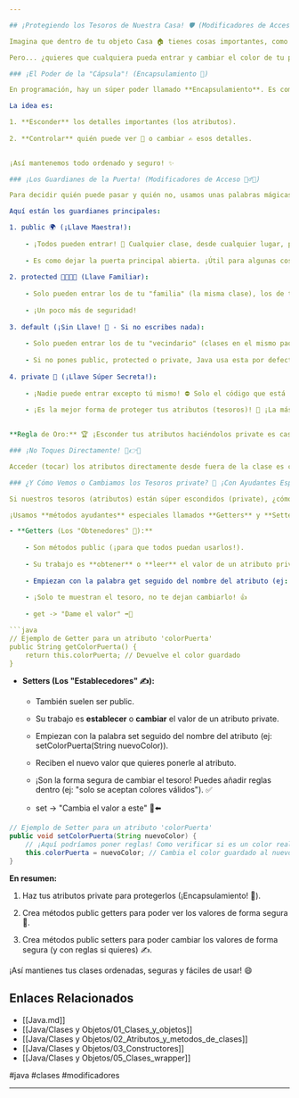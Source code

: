 ```yaml
---

## ¡Protegiendo los Tesoros de Nuestra Casa! 🛡️ (Modificadores de Acceso y Encapsulamiento)

Imagina que dentro de tu objeto Casa 🏠 tienes cosas importantes, como el número de habitaciones 🛏️ o el color de la puerta 🚪. ¡Estos son tus **atributos** (datos)!

Pero... ¿quieres que cualquiera pueda entrar y cambiar el color de tu puerta o añadir habitaciones sin permiso? ¡Probablemente no! 😱 Sería un caos.

### ¡El Poder de la "Cápsula"! (Encapsulamiento 💊)

En programación, hay un súper poder llamado **Encapsulamiento**. Es como poner tus tesoros (datos/atributos) dentro de una **cápsula protectora** 💊 o una caja fuerte 🔒 dentro de tu clase.

La idea es:

1. **Esconder** los detalles importantes (los atributos).
    
2. **Controlar** quién puede ver 👀 o cambiar ✍️ esos detalles.
    

¡Así mantenemos todo ordenado y seguro! ✨

### ¡Los Guardianes de la Puerta! (Modificadores de Acceso 💂‍♂️🔑)

Para decidir quién puede pasar y quién no, usamos unas palabras mágicas llamadas **Modificadores de Acceso**. Son como diferentes tipos de llaves 🔑 o guardianes 💂‍♂️ para las puertas de tus atributos y métodos (las acciones de tu clase).

Aquí están los guardianes principales:

1. public 🌍 (¡Llave Maestra!):
    
    - ¡Todos pueden entrar! 🎉 Cualquier clase, desde cualquier lugar, puede ver y usar lo que sea public.
        
    - Es como dejar la puerta principal abierta. ¡Útil para algunas cosas, pero peligroso para tus tesoros secretos!
        
2. protected 👨‍👩‍👧‍👦 (Llave Familiar):
    
    - Solo pueden entrar los de tu "familia" (la misma clase), los de tu "vecindario" (clases en el mismo paquete o carpeta) y los "parientes cercanos" (las subclases, que son como clases hijas que heredan cosas).
        
    - ¡Un poco más de seguridad!
        
3. default (¡Sin Llave! 🚪 - Si no escribes nada):
    
    - Solo pueden entrar los de tu "vecindario" (clases en el mismo paquete).
        
    - Si no pones public, protected o private, Java usa esta por defecto.
        
4. private 🤫 (¡Llave Súper Secreta!):
    
    - ¡Nadie puede entrar excepto tú mismo! ⛔ Solo el código que está dentro de la misma clase puede ver o tocar las cosas private.
        
    - ¡Es la mejor forma de proteger tus atributos (tesoros)! 💎 ¡La más segura!
        

**Regla de Oro:** 🏆 ¡Esconder tus atributos haciéndolos private es casi siempre la mejor idea! Evita que alguien los cambie por accidente.

### ¡No Toques Directamente! 🚫👉💎

Acceder (tocar) los atributos directamente desde fuera de la clase es como entrar a la casa de alguien y empezar a mover sus muebles. ¡Es de mala educación y peligroso! 💥 Por eso, ¡casi siempre hacemos los atributos private!

### ¿Y Cómo Vemos o Cambiamos los Tesoros private? 🤔 ¡Con Ayudantes Especiales! (Getters y Setters)

Si nuestros tesoros (atributos) están súper escondidos (private), ¿cómo podemos saber cuántas habitaciones hay o cambiar el color de la puerta de forma segura?

¡Usamos **métodos ayudantes** especiales llamados **Getters** y **Setters**! Son como los botones de un control remoto 🎮 para interactuar con los tesoros sin tocarlos directamente.

- **Getters (Los "Obtenedores" 👀):**
    
    - Son métodos public (¡para que todos puedan usarlos!).
        
    - Su trabajo es **obtener** o **leer** el valor de un atributo private y decírtelo.
        
    - Empiezan con la palabra get seguido del nombre del atributo (ej: getNumeroDeHabitaciones()).
        
    - ¡Solo te muestran el tesoro, no te dejan cambiarlo! 👍
        
    - get -> "Dame el valor" ➡️💎

```java
// Ejemplo de Getter para un atributo 'colorPuerta'
public String getColorPuerta() {
    return this.colorPuerta; // Devuelve el color guardado
}
```

- **Setters (Los "Establecedores" ✍️):**
    
    - También suelen ser public.
        
    - Su trabajo es **establecer** o **cambiar** el valor de un atributo private.
        
    - Empiezan con la palabra set seguido del nombre del atributo (ej: setColorPuerta(String nuevoColor)).
        
    - Reciben el nuevo valor que quieres ponerle al atributo.
        
    - ¡Son la forma segura de cambiar el tesoro! Puedes añadir reglas dentro (ej: "solo se aceptan colores válidos"). ✅
        
    - set -> "Cambia el valor a este" 🎨⬅️


```java
// Ejemplo de Setter para un atributo 'colorPuerta'
public void setColorPuerta(String nuevoColor) {
    // ¡Aquí podríamos poner reglas! Como verificar si es un color real.
    this.colorPuerta = nuevoColor; // Cambia el color guardado al nuevo
}
```
        
**En resumen:**

1. Haz tus atributos private para protegerlos (¡Encapsulamiento! 💊).
    
2. Crea métodos public getters para poder ver los valores de forma segura 👀.
    
3. Crea métodos public setters para poder cambiar los valores de forma segura (y con reglas si quieres) ✍️.
    

¡Así mantienes tus clases ordenadas, seguras y fáciles de usar! 😄

## Enlaces Relacionados
- [[Java.md]]
- [[Java/Clases y Objetos/01_Clases_y_objetos]]
- [[Java/Clases y Objetos/02_Atributos_y_metodos_de_clases]]
- [[Java/Clases y Objetos/03_Constructores]]
- [[Java/Clases y Objetos/05_Clases_wrapper]]

#java #clases #modificadores

---
```

